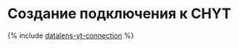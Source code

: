 
# Создание подключения к CHYT


{% include [datalens-yt-connection](../../../../_includes/datalens/internal/datalens-yt-connection.md) %}
